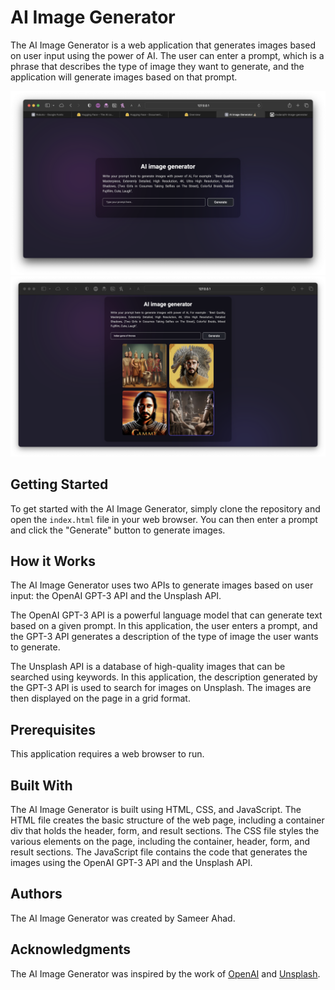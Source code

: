 # AI Image Generator

The AI Image Generator is a web application that generates images based on user input using the power of AI. The user can enter a prompt, which is a phrase that describes the type of image they want to generate, and the application will generate images based on that prompt.

![](source/Screenshot%202023-09-28%20at%206.58.56%20AM.png)
![](source/Screenshot%202023-09-28%20at%207.08.02%20AM.png)

## Getting Started

To get started with the AI Image Generator, simply clone the repository and open the `index.html` file in your web browser. You can then enter a prompt and click the "Generate" button to generate images.

## How it Works

The AI Image Generator uses two APIs to generate images based on user input: the OpenAI GPT-3 API and the Unsplash API.

The OpenAI GPT-3 API is a powerful language model that can generate text based on a given prompt. In this application, the user enters a prompt, and the GPT-3 API generates a description of the type of image the user wants to generate.

The Unsplash API is a database of high-quality images that can be searched using keywords. In this application, the description generated by the GPT-3 API is used to search for images on Unsplash. The images are then displayed on the page in a grid format.

## Prerequisites

This application requires a web browser to run.

## Built With

The AI Image Generator is built using HTML, CSS, and JavaScript. The HTML file creates the basic structure of the web page, including a container div that holds the header, form, and result sections. The CSS file styles the various elements on the page, including the container, header, form, and result sections. The JavaScript file contains the code that generates the images using the OpenAI GPT-3 API and the Unsplash API.

## Authors

The AI Image Generator was created by Sameer Ahad.


## Acknowledgments

The AI Image Generator was inspired by the work of [OpenAI](https://openai.com/) and [Unsplash](https://unsplash.com/).